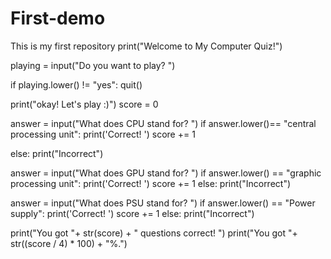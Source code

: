 # First-demo
This is my first repository
print("Welcome to My Computer Quiz!")

playing = input("Do you want to play? ")

if playing.lower() != "yes":
    quit()

print("okay! Let's play :)")
score = 0

answer = input("What does CPU stand for? ")
if answer.lower()== "central processing unit":
    print('Correct! ')
    score += 1

else:
    print("Incorrect")

answer = input("What does GPU stand for? ")
if answer.lower() == "graphic processing unit":
    print('Correct! ')
    score += 1
else:
    print("Incorrect")

answer = input("What does PSU stand for? ")
if answer.lower() == "Power supply":
    print('Correct! ')
    score += 1
else:
    print("Incorrect")

print("You got "+ str(score) + " questions correct! ")
print("You got "+ str((score / 4) * 100) + "%.")


